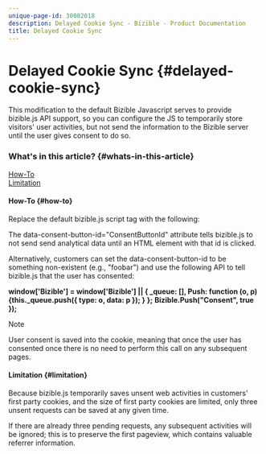 ```yaml
---
unique-page-id: 30082018
description: Delayed Cookie Sync - Bizible - Product Documentation
title: Delayed Cookie Sync
---
```


# Delayed Cookie Sync {#delayed-cookie-sync}

This modification to the default Bizible Javascript serves to provide bizible.js API support, so you can configure the JS to temporarily store visitors' user activities, but not send the information to the Bizible server until the user gives consent to do so.

### What's in this article? {#whats-in-this-article}

[How-To](#how-to)  
[Limitation](#limitation)

#### How-To {#how-to}

Replace the default bizible.js script tag with the following:

**<script id="bizible-settings" type="text/javascript" src="//cdn.bizible.com/scripts/bizible.js" async="" data-consent-button-id="ConsentButtonId"></script>**

The data-consent-button-id="ConsentButtonId" attribute tells bizible.js to not send send analytical data until an HTML element with that id is clicked.

Alternatively, customers can set the data-consent-button-id to be something non-existent (e.g., "foobar") and use the following API to tell bizible.js that the user has consented:

**window['Bizible'] = window['Bizible'] || { _queue: [], Push: function (o, p) {this._queue.push({ type: o, data: p }); } };** 
**Bizible.Push("Consent", true });**

>[!NOTE]
>
>User consent is saved into the cookie, meaning that once the user has consented once there is no need to perform this call on any subsequent pages.

#### Limitation {#limitation}

Because bizible.js temporarily saves unsent web activities in customers' first party cookies, and the size of first party cookies are limited, only three unsent requests can be saved at any given time.  
  
If there are already three pending requests, any subsequent activities will be ignored; this is to preserve the first pageview, which contains valuable referrer information.


